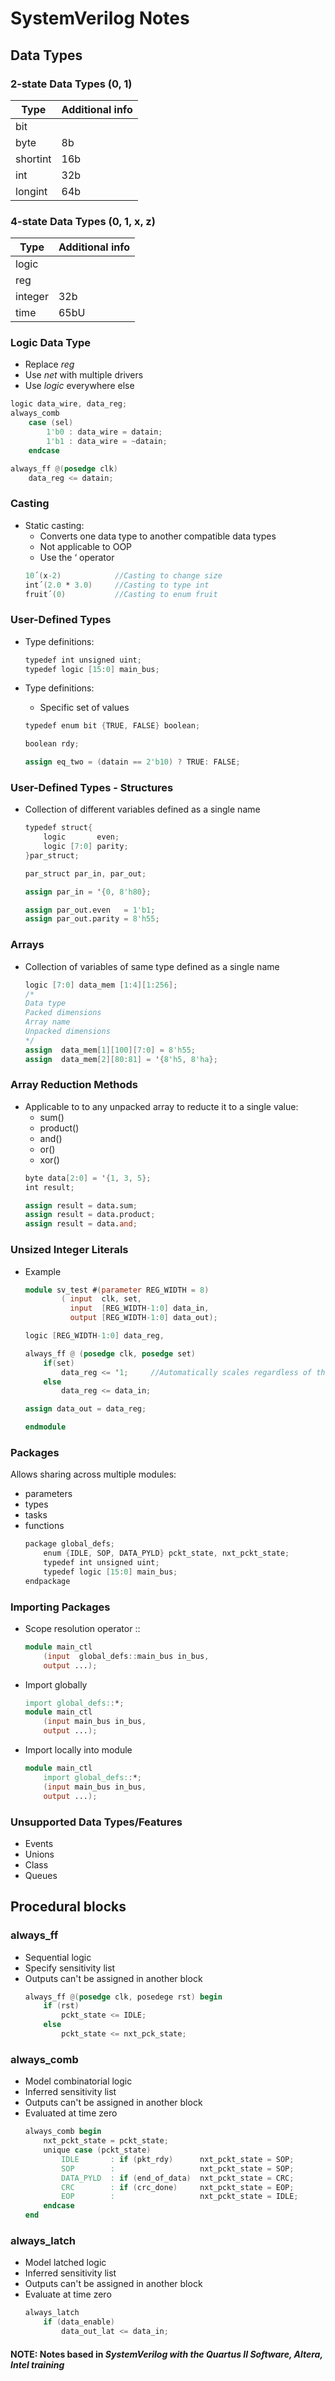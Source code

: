 # SystemVerilog Notes

## Data Types

### 2-state Data Types (0, 1)
|Type    | Additional info |
|--------|-----------------|
|bit     |                 |
|byte    |8b               |  
|shortint|16b              |
|int     |32b              |
|longint |64b              |

### 4-state Data Types (0, 1, x, z)
|Type    | Additional info |
|--------|-----------------|
|logic   |                 |
|reg     |                 |  
|integer |32b              |
|time    |65bU             |

### Logic Data Type
- Replace *reg*
- Use *net* with multiple drivers
- Use *logic* everywhere else
```v
logic data_wire, data_reg;
always_comb
    case (sel)
        1'b0 : data_wire = datain;
        1'b1 : data_wire = ~datain;
    endcase

always_ff @(posedge clk)
    data_reg <= datain;
```

### Casting
- Static casting: 
    - Converts one data type to another compatible data types
    - Not applicable to OOP
    - Use the ‘ operator
    ```v
    10´(x-2)            //Casting to change size
    int´(2.0 * 3.0)     //Casting to type int
    fruit´(0)           //Casting to enum fruit
    ```

### User-Defined Types
- Type definitions:
    ```v
    typedef int unsigned uint;
    typedef logic [15:0] main_bus;
    ```

- Type definitions:
    - Specific set of values
    ```v
    typedef enum bit {TRUE, FALSE} boolean;

    boolean rdy;

    assign eq_two = (datain == 2'b10) ? TRUE: FALSE;
    ```

### User-Defined Types - Structures
- Collection of different variables defined as a single name
    ```v
    typedef struct{
        logic       even;
        logic [7:0] parity;
    }par_struct;

    par_struct par_in, par_out;

    assign par_in = '{0, 8'h80};

    assign par_out.even   = 1'b1;
    assign par_out.parity = 8'h55;
    ```
### Arrays
- Collection of variables of same type defined as a single name
    ```v
    logic [7:0] data_mem [1:4][1:256];
    /*
    Data type
    Packed dimensions
    Array name
    Unpacked dimensions
    */
    assign  data_mem[1][100][7:0] = 8'h55;
    assign  data_mem[2][80:81] = '{8'h5, 8'ha};
    ```

### Array Reduction Methods
- Applicable to to any unpacked array to reducte it to a single value:
    - sum()
    - product()
    - and()
    - or()
    - xor()
    ```v
    byte data[2:0] = '{1, 3, 5};
    int result;

    assign result = data.sum;
    assign result = data.product;
    assign result = data.and;
    ```

### Unsized Integer Literals
- Example
    ```v
    module sv_test #(parameter REG_WIDTH = 8)
            ( input  clk, set,
              input  [REG_WIDTH-1:0] data_in,
              output [REG_WIDTH-1:0] data_out);
    
    logic [REG_WIDTH-1:0] data_reg,

    always_ff @ (posedge clk, posedge set)
        if(set)
            data_reg <= '1;     //Automatically scales regardless of the value of REG_WIDTH
        else
            data_reg <= data_in;

    assign data_out = data_reg;

    endmodule    
    ```

### Packages
Allows sharing across multiple modules:
- parameters
- types
- tasks
- functions
    ```v
    package global_defs;
        enum {IDLE, SOP, DATA_PYLD} pckt_state, nxt_pckt_state;
        typedef int unsigned uint;
        typedef logic [15:0] main_bus;
    endpackage
    ```

### Importing Packages
- Scope resolution operator ::
    ```v
    module main_ctl
        (input  global_defs::main_bus in_bus,
        output ...);
    ```
- Import globally
    ```v
    import global_defs::*;
    module main_ctl
        (input main_bus in_bus,
        output ...);
    ```
- Import locally into module
    ```v
    module main_ctl
        import global_defs::*;
        (input main_bus in_bus,
        output ...);
    ```

### Unsupported Data Types/Features
- Events
- Unions
- Class
- Queues

## Procedural blocks

### always_ff
- Sequential logic
- Specify sensitivity list
- Outputs can't be assigned in another block
    ```v
    always_ff @(posedge clk, posedege rst) begin
        if (rst)
            pckt_state <= IDLE;
        else
            pckt_state <= nxt_pck_state;
    ```

### always_comb
- Model combinatorial logic
- Inferred sensitivity list
- Outputs can't be assigned in another block
- Evaluated at time zero
    ```v
    always_comb begin
        nxt_pckt_state = pckt_state;
        unique case (pckt_state)
            IDLE       : if (pkt_rdy)      nxt_pckt_state = SOP;
            SOP        :                   nxt_pckt_state = SOP;
            DATA_PYLD  : if (end_of_data)  nxt_pckt_state = CRC;
            CRC        : if (crc_done)     nxt_pckt_state = EOP;
            EOP        :                   nxt_pckt_state = IDLE;
        endcase
    end
    ```

### always_latch
- Model latched logic
- Inferred sensitivity list
- Outputs can't be assigned in another block
- Evaluate at time zero
    ```v
    always_latch
        if (data_enable)
            data_out_lat <= data_in;
    ```


#### NOTE: Notes based in *SystemVerilog with the Quartus II Software, Altera, Intel training*